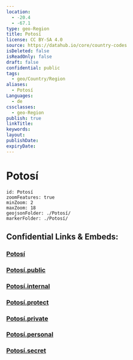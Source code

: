 ```yaml
---
location:
  - -20.4
  - -67.1
type: geo-Region
title: Potosí
license: CC BY-SA 4.0
source: https://datahub.io/core/country-codes
isDeleted: false
isReadOnly: false
draft: false
confidential: public
tags:
  - geo/Country/Region
aliases:
  - Potosí
Languages:
  - de
cssclasses:
  - geo-Region
publish: true
linkTitle:
keywords:
layout:
publishDate:
expiryDate:
---
```


# Potosí

```leaflet
id: Potosí
zoomFeatures: true 
minZoom: 2 
maxZoom: 18
geojsonFolder: ./Potosí/
markerFolder: ./Potosí/
```


## Confidential Links & Embeds: 

### [Potosí](/_Standards/Earth/Continent/America~South/Bolivia/departments~Bolivia/Potosí.md) 

### [Potosí.public](/_public/Earth/Continent/America~South/Bolivia/departments~Bolivia/Potosí.public.md) 

### [Potosí.internal](/_internal/Earth/Continent/America~South/Bolivia/departments~Bolivia/Potosí.internal.md) 

### [Potosí.protect](/_protect/Earth/Continent/America~South/Bolivia/departments~Bolivia/Potosí.protect.md) 

### [Potosí.private](/_private/Earth/Continent/America~South/Bolivia/departments~Bolivia/Potosí.private.md) 

### [Potosí.personal](/_personal/Earth/Continent/America~South/Bolivia/departments~Bolivia/Potosí.personal.md) 

### [Potosí.secret](/_secret/Earth/Continent/America~South/Bolivia/departments~Bolivia/Potosí.secret.md)

